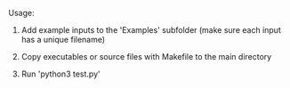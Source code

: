 Usage:

1. Add example inputs to the 'Examples' subfolder (make sure each input has a unique filename)

2. Copy executables or source files with Makefile to the main directory

3. Run 'python3 test.py'
